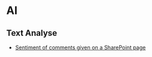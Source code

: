 # AI

## Text Analyse

- [Sentiment of comments given on a SharePoint page](https://www.itidea.nl/index.php/sentiment-of-comments-given-on-a-sharepoint-page)